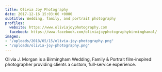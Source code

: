 ```yaml
---
title: Olivia Joy Photography
date: 2017-12-16 15:03:00 +0000
subtitle: Wedding, family, and portrait photography
profiles:
  website: https://www.oliviajoyphotography.com
  facebook: https://www.facebook.com/oliviajoyphotographybirminghamal/
images:
- "/uploads/2018/05/15/olivia-joy-photography.png"
- "/uploads/olivia-joy-photography.png"
---
```


Olivia J. Morgan is a Birmingham Wedding, Family & Portrait film-inspired photographer providing clients a custom, full-service experience.